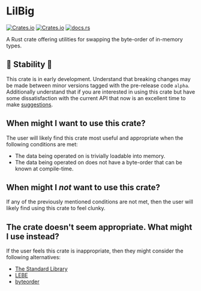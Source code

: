 # LilBig
[![Crates.io](https://img.shields.io/crates/v/lilbig)](https://crates.io/crates/lilbig) [![Crates.io](https://img.shields.io/crates/l/lilbig)](https://choosealicense.com/licenses/mpl-2.0/) [![docs.rs](https://img.shields.io/docsrs/lilbig)](https://docs.rs/lilbig/)

A Rust crate offering utilities for swapping the byte-order of in-memory types.

## 🚧 Stability 🚧
This crate is in early development. Understand that breaking changes may be made between minor versions tagged with the pre-release code `alpha`. Additionally understand that if you are interested in using this crate but have some dissatisfaction with the current API that now is an excellent time to make [suggestions](https://github.com/IanE9/lilbig/issues).

## When might I want to use this crate?
The user will likely find this crate most useful and appropriate when the following conditions are met:
* The data being operated on is trivially loadable into memory.
* The data being operated on does not have a byte-order that can be known at compile-time.

## When might I *not* want to use this crate?
If any of the previously mentioned conditions are not met, then the user will likely find using this crate to feel clunky.

## The crate doesn't seem appropriate. What might I use instead?
If the user feels this crate is inappropriate, then they might consider the following alternatives:
* [The Standard Library](https://doc.rust-lang.org/std/primitive.u32.html#method.swap_bytes)
* [LEBE](https://github.com/johannesvollmer/lebe)
* [byteorder](https://github.com/BurntSushi/byteorder)
